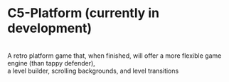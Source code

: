 # C5-Platform (currently in development)
<br/>
A retro platform game that, when finished, will offer a more flexible game engine (than tappy defender), 
<br/>
a level builder, scrolling backgrounds, and level transitions
